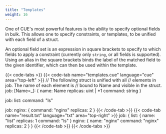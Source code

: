```yaml
---
title: "Templates"
weight: 16
---
```


One of CUE's most powerful features is the ability
to specify optional fields in bulk.
This allows one to specify constraints,
or templates,
to be unified with each field of a struct.

An optional field set is an expression in square brackets
to specify to which fields to apply a constraint
(currently only `string`, or all fields is supported).
Using an alias in the square brackets binds the
label of the matched field to the given identifier,
which can then be used within the template.


{{< code-tabs >}}
{{< code-tab name="templates.cue" language="cue" area="top-left" >}}
// The following struct is unified with all
// elements in job. The name of each element is
// bound to Name and visible in the struct.
job: [Name=_]: {
    name:     Name
    replicas: uint | *1
    command:  string
}

job: list: command: "ls"

job: nginx: {
    command:  "nginx"
    replicas: 2
}
{{< /code-tab >}}
{{< code-tab name="result.txt" language="txt" area="top-right" >}}
job: {
    list: {
        name:     "list"
        replicas: 1
        command:  "ls"
    }
    nginx: {
        name:     "nginx"
        command:  "nginx"
        replicas: 2
    }
}
{{< /code-tab >}}
{{< /code-tabs >}}
